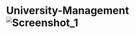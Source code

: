 # University-Management![Screenshot_1](https://user-images.githubusercontent.com/78226423/151420908-edd3a10e-81c2-4894-ab99-f4e721e6dd0c.png)
